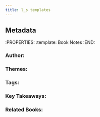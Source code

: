 ```yaml
---
title: l_s templates
---
```


## Metadata
:PROPERTIES:
:template: Book Notes
:END:
### Author:
### Themes:
### Tags:
### Key Takeaways:
### Related Books:
